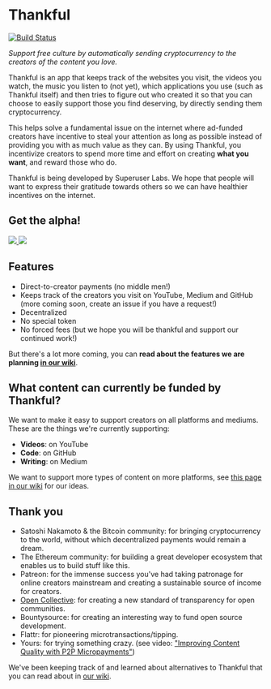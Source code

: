 # Thankful

[![Build Status](https://travis-ci.org/SuperuserLabs/thankful.svg?branch=master)](https://travis-ci.org/SuperuserLabs/thankful)

_Support free culture by automatically sending cryptocurrency to the creators of the content you love._

Thankful is an app that keeps track of the websites you visit, the videos you watch, the music you listen to (not yet), which applications you use (such as Thankful itself) and then tries to figure out who created it so that you can choose to easily support those you find deserving, by directly sending them cryptocurrency.

This helps solve a fundamental issue on the internet where ad-funded creators have incentive to steal your attention as long as possible instead of providing you with as much value as they can. By using Thankful, you incentivize creators to spend more time and effort on creating **what you want**, and reward those who do.

Thankful is being developed by Superuser Labs. We hope that people will want to express their gratitude towards others so we can have healthier incentives on the internet.

## Get the alpha!

<a href="https://chrome.google.com/webstore/detail/thankful/eapbondnpopbiepnjfhnaaejfdfjhnde">
  <img src="https://developer.chrome.com/webstore/images/ChromeWebStore_BadgeWBorder_v2_206x58.png" />
</a>
<a href="https://addons.mozilla.org/en-US/firefox/addon/getthankful/">
  <img src="https://addons.cdn.mozilla.net/static/img/addons-buttons/AMO-button_1.png" />
</a>

## Features

- Direct-to-creator payments (no middle men!)
- Keeps track of the creators you visit on YouTube, Medium and GitHub (more coming soon, create an issue if you have a request!)
- Decentralized
- No special token
- No forced fees (but we hope you will be thankful and support our continued work!)

But there's a lot more coming, you can **read about the features we are planning [in our wiki](https://github.com/SuperuserLabs/thankful/wiki/Feature-wishlist)**.

## What content can currently be funded by Thankful?

We want to make it easy to support creators on all platforms and mediums. These are the things we're currently supporting:

- **Videos**: on YouTube
- **Code**: on GitHub
- **Writing**: on Medium

We want to support more types of content on more platforms, see [this page in our wiki](https://github.com/SuperuserLabs/thankful/wiki/Content-to-support-in-the-future) for our ideas.

## Thank you

- Satoshi Nakamoto & the Bitcoin community: for bringing cryptocurrency to the world, without which decentralized payments would remain a dream.
- The Ethereum community: for building a great developer ecosystem that enables us to build stuff like this.
- Patreon: for the immense success you've had taking patronage for online creators mainstream and creating a sustainable source of income for creators.
- [Open Collective](https://opencollective.com/): for creating a new standard of transparency for open communities.
- Bountysource: for creating an interesting way to fund open source development.
- Flattr: for pioneering microtransactions/tipping.
- Yours: for trying something crazy. (see video: ["Improving Content Quality with P2P Micropayments"](https://www.youtube.com/watch?v=EtYJ748LA1M))

We've been keeping track of and learned about alternatives to Thankful that you can read about in [our wiki](https://github.com/SuperuserLabs/thankful/wiki/Alternatives).
